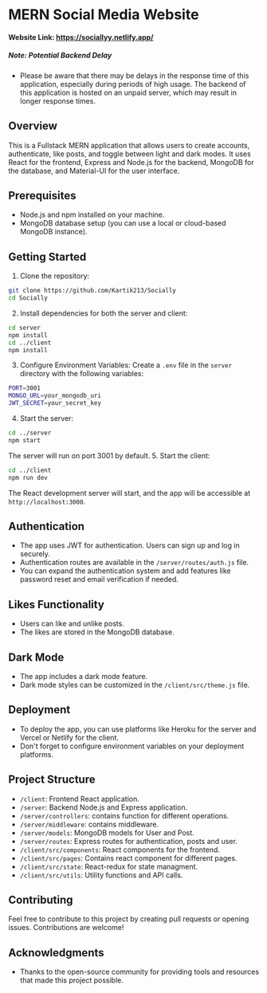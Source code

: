 # MERN Social Media Website

#### Website Link: https://sociallyy.netlify.app/

##### Note: Potential Backend Delay 
- Please be aware that there may be delays in the response time of this application, especially during periods of high usage. The backend of this application is hosted on an unpaid server, which may result in longer response times.

## Overview

This is a Fullstack MERN application that allows users to create accounts, authenticate, like posts, and toggle between light and dark modes. It uses React for the frontend, Express and Node.js for the backend, MongoDB for the database, and Material-UI for the user interface.

## Prerequisites

- Node.js and npm installed on your machine.
- MongoDB database setup (you can use a local or cloud-based MongoDB instance).

## Getting Started

1. Clone the repository:

```bash
git clone https://github.com/Kartik213/Socially
cd Socially
```

2. Install dependencies for both the server and client:

```bash
cd server
npm install
cd ../client
npm install
```

3. Configure Environment Variables:
   Create a `.env` file in the `server` directory with the following variables:

```bash
PORT=3001
MONGO_URL=your_mongodb_uri
JWT_SECRET=your_secret_key
```

4. Start the server:

```bash
cd ../server
npm start
```

The server will run on port 3001 by default. 5. Start the client:

```bash
cd ../client
npm run dev
```

The React development server will start, and the app will be accessible at `http://localhost:3000`.

## Authentication

- The app uses JWT for authentication. Users can sign up and log in securely.
- Authentication routes are available in the `/server/routes/auth.js` file.
- You can expand the authentication system and add features like password reset and email verification if needed.

## Likes Functionality

- Users can like and unlike posts.
- The likes are stored in the MongoDB database.

## Dark Mode

- The app includes a dark mode feature.
- Dark mode styles can be customized in the `/client/src/theme.js` file.

## Deployment

- To deploy the app, you can use platforms like Heroku for the server and Vercel or Netlify for the client.
- Don't forget to configure environment variables on your deployment platforms.

## Project Structure

- `/client`: Frontend React application.
- `/server`: Backend Node.js and Express application.
- `/server/controllers`: contains function for different operations.
- `/server/middleware`: contains middleware.
- `/server/models`: MongoDB models for User and Post.
- `/server/routes`: Express routes for authentication, posts and user.
- `/client/src/components`: React components for the frontend.
- `/client/src/pages`: Contains react component for different pages.
- `/client/src/state`: React-redux for state managment.
- `/client/src/utils`: Utility functions and API calls.

## Contributing

Feel free to contribute to this project by creating pull requests or opening issues. Contributions are welcome!

## Acknowledgments

- Thanks to the open-source community for providing tools and resources that made this project possible.
